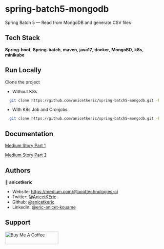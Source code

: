 # spring-batch5-mongodb

Spring Batch 5 — Read from MongoDB and generate CSV files

## Tech Stack

**Spring-boot**, **Spring-batch**, **maven**, **java17**, **docker**, **MongoBD**, **k8s**, **minikube**

## Run Locally

Clone the project

- Without K8s

```bash
  git clone https://github.com/anicetkeric/spring-batch5-mongodb.git -b main
```

- With K8s Job and Cronjobs
  
```bash
  git clone https://github.com/anicetkeric/spring-batch5-mongodb.git -b jobs-cronjobs-k8s
```  

## Documentation

[Medium Story Part 1](https://boottechnologies-ci.medium.com/spring-batch-5-read-from-mongodb-and-generate-csv-files-part-1-b6f35f6338ee)

[Medium Story Part 2](https://boottechnologies-ci.medium.com/spring-batch-5-read-from-mongodb-and-generate-csv-files-part-2-e58d902215dd)


## Authors

👤 **anicetkeric**

* Website: https://medium.com/@boottechnologies-ci
* Twitter: [@AnicetKEric](https://twitter.com/AnicetKEric)
* Github: [@anicetkeric](https://github.com/anicetkeric)
* LinkedIn: [@eric-anicet-kouame](https://linkedin.com/in/eric-anicet-kouame-49029577)

## Support
<a href="https://www.buymeacoffee.com/boottechnou" target="_blank"><img src="https://cdn.buymeacoffee.com/buttons/default-orange.png" alt="Buy Me A Coffee" height="41" width="174"></a>
